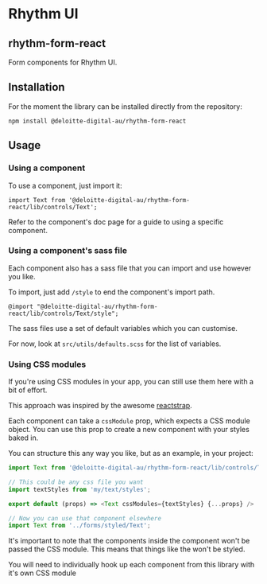 # Rhythm UI

## rhythm-form-react

Form components for Rhythm UI.

## Installation

For the moment the library can be installed directly from the repository:

```npm install @deloitte-digital-au/rhythm-form-react```

## Usage

### Using a component

To use a component, just import it:

```import Text from '@deloitte-digital-au/rhythm-form-react/lib/controls/Text';```

Refer to the component's doc page for a guide to using a specific component.

### Using a component's sass file

Each component also has a sass file that you can import and use however you like.

To import, just add `/style` to end the component's import path.

```@import "@deloitte-digital-au/rhythm-form-react/lib/controls/Text/style";```

The sass files use a set of default variables which you can customise. 

For now, look at `src/utils/defaults.scss` for the list of variables.

### Using CSS modules

If you're using CSS modules in your app, you can still use them here with a bit of effort.

This approach was inspired by the awesome [reactstrap](https://github.com/reactstrap/reactstrap).

Each component can take a `cssModule` prop, which expects a CSS module object. You can use this prop to create a new component with your styles baked in.

You can structure this any way you like, but as an example, in your project:

```js
import Text from '@deloitte-digital-au/rhythm-form-react/lib/controls/Text';

// This could be any css file you want
import textStyles from 'my/text/styles';

export default (props) => <Text cssModules={textStyles} {...props} />

// Now you can use that component elsewhere
import Text from '../forms/styled/Text';
```

It's important to note that the components inside the <Text /> component won't be passed the CSS module. This means that things like the <Label /> won't be styled.

You will need to individually hook up each component from this library with it's own CSS module
